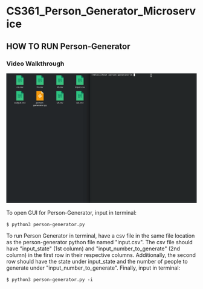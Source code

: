 # CS361_Person_Generator_Microservice

## HOW TO RUN Person-Generator

### Video Walkthrough

![](person-generator-sprint3.gif)

To open GUI for Person-Generator, input in terminal:
  
    $ python3 person-generator.py
  

To run Person Generator in terminal, have a csv file in the same file location as the person-generator python file named "input.csv".
The csv file should have "input_state" (1st column) and "input_number_to_generate" (2nd column) in the first row in their respective columns. 
Additionally, the second row should have the state under input_state and the number of people to generate under "input_number_to_generate". 
Finally, input in terminal:

    $ python3 person-generator.py -i
